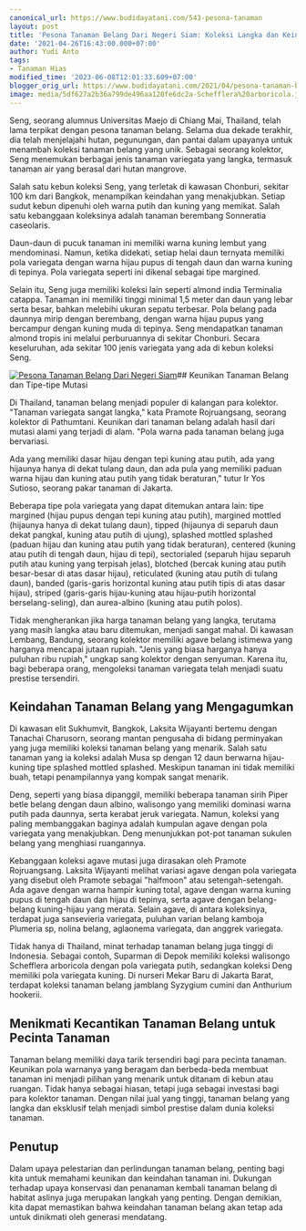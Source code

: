 ```yaml
---
canonical_url: https://www.budidayatani.com/543-pesona-tanaman
layout: post
title: 'Pesona Tanaman Belang Dari Negeri Siam: Koleksi Langka dan Keindahan Variegata'
date: '2021-04-26T16:43:00.000+07:00'
author: Yudi Anto
tags:
- Tanaman Hias
modified_time: '2023-06-08T12:01:33.609+07:00'
blogger_orig_url: https://www.budidayatani.com/2021/04/pesona-tanaman-belang-dari-negeri-siam.html
image: media/5df627a2b36a799de496aa120fe6dc2a-Schefflera%20arboricola.jpg
---
```

Seng, seorang alumnus Universitas Maejo di Chiang Mai, Thailand, telah lama terpikat dengan pesona tanaman belang. Selama dua dekade terakhir, dia telah menjelajahi hutan, pegunungan, dan pantai dalam upayanya untuk menambah koleksi tanaman belang yang unik. Sebagai seorang kolektor, Seng menemukan berbagai jenis tanaman variegata yang langka, termasuk tanaman air yang berasal dari hutan mangrove.

Salah satu kebun koleksi Seng, yang terletak di kawasan Chonburi, sekitar 100 km dari Bangkok, menampilkan keindahan yang menakjubkan. Setiap sudut kebun dipenuhi oleh warna putih dan kuning yang memikat. Salah satu kebanggaan koleksinya adalah tanaman berembang Sonneratia caseolaris.

Daun-daun di pucuk tanaman ini memiliki warna kuning lembut yang mendominasi. Namun, ketika didekati, setiap helai daun ternyata memiliki pola variegata dengan warna hijau pupus di tengah daun dan warna kuning di tepinya. Pola variegata seperti ini dikenal sebagai tipe margined.

Selain itu, Seng juga memiliki koleksi lain seperti almond india Terminalia catappa. Tanaman ini memiliki tinggi minimal 1,5 meter dan daun yang lebar serta besar, bahkan melebihi ukuran sepatu terbesar. Pola belang pada daunnya mirip dengan berembang, dengan warna hijau pupus yang bercampur dengan kuning muda di tepinya. Seng mendapatkan tanaman almond tropis ini melalui perburuannya di sekitar Chonburi. Secara keseluruhan, ada sekitar 100 jenis variegata yang ada di kebun koleksi Seng.

[![Pesona Tanaman Belang Dari Negeri Siam](https://blogger.googleusercontent.com/img/b/R29vZ2xl/AVvXsEjweg1WYjnO_lmL7__JVkNdC5CjNV8TjsC92drv7kXd3_ZEeOsnJrIAhlE-a5QT1-SxGoJ78EqP4FFegk9RqcKNMmictxDwVtuPQkpS5fcWP18lPYwrRQCyEH4BzVxt6N-omRQIuw5H2DpRcC83pdVbO3nzUTwTmacAT1VjUOWtOFecsY7SNcOM-A92Xg/w640-h360/Schefflera%20arboricola.jpg)](https://blogger.googleusercontent.com/img/b/R29vZ2xl/AVvXsEjweg1WYjnO_lmL7__JVkNdC5CjNV8TjsC92drv7kXd3_ZEeOsnJrIAhlE-a5QT1-SxGoJ78EqP4FFegk9RqcKNMmictxDwVtuPQkpS5fcWP18lPYwrRQCyEH4BzVxt6N-omRQIuw5H2DpRcC83pdVbO3nzUTwTmacAT1VjUOWtOFecsY7SNcOM-A92Xg/s2135/Schefflera%20arboricola.jpg)## Keunikan Tanaman Belang dan Tipe-tipe Mutasi

Di Thailand, tanaman belang menjadi populer di kalangan para kolektor. "Tanaman variegata sangat langka," kata Pramote Rojruangsang, seorang kolektor di Pathumtani. Keunikan dari tanaman belang adalah hasil dari mutasi alami yang terjadi di alam. "Pola warna pada tanaman belang juga bervariasi.

Ada yang memiliki dasar hijau dengan tepi kuning atau putih, ada yang hijaunya hanya di dekat tulang daun, dan ada pula yang memiliki paduan warna hijau dan kuning atau putih yang tidak beraturan," tutur Ir Yos Sutioso, seorang pakar tanaman di Jakarta.

Beberapa tipe pola variegata yang dapat ditemukan antara lain: tipe margined (hijau pupus dengan tepi kuning atau putih), margined mottled (hijaunya hanya di dekat tulang daun), tipped (hijaunya di separuh daun dekat pangkal, kuning atau putih di ujung), splashed mottled splashed (paduan hijau dan kuning atau putih yang tidak beraturan), centered (kuning atau putih di tengah daun, hijau di tepi), sectorialed (separuh hijau separuh putih atau kuning yang terpisah jelas), blotched (bercak kuning atau putih besar-besar di atas dasar hijau), reticulated (kuning atau putih di tulang daun), banded (garis-garis horizontal kuning atau putih tipis di atas dasar hijau), striped (garis-garis hijau-kuning atau hijau-putih horizontal berselang-seling), dan aurea-albino (kuning atau putih polos).

Tidak mengherankan jika harga tanaman belang yang langka, terutama yang masih langka atau baru ditemukan, menjadi sangat mahal. Di kawasan Lembang, Bandung, seorang kolektor memiliki agave belang istimewa yang harganya mencapai jutaan rupiah. "Jenis yang biasa harganya hanya puluhan ribu rupiah," ungkap sang kolektor dengan senyuman. Karena itu, bagi beberapa orang, mengoleksi tanaman variegata telah menjadi suatu prestise tersendiri.

## Keindahan Tanaman Belang yang Mengagumkan

Di kawasan elit Sukhumvit, Bangkok, Laksita Wijayanti bertemu dengan Tanachai Charusorn, seorang mantan pengusaha di bidang perminyakan yang juga memiliki koleksi tanaman belang yang menarik. Salah satu tanaman yang ia koleksi adalah Musa sp dengan 12 daun berwarna hijau-kuning tipe splashed mottled splashed. Meskipun tanaman ini tidak memiliki buah, tetapi penampilannya yang kompak sangat menarik.

Deng, seperti yang biasa dipanggil, memiliki beberapa tanaman sirih Piper betle belang dengan daun albino, walisongo yang memiliki dominasi warna putih pada daunnya, serta kerabat jeruk variegata. Namun, koleksi yang paling membanggakan baginya adalah kumpulan agave dengan pola variegata yang menakjubkan. Deng menunjukkan pot-pot tanaman sukulen belang yang menghiasi ruangannya.

Kebanggaan koleksi agave mutasi juga dirasakan oleh Pramote Rojruangsang. Laksita Wijayanti melihat variasi agave dengan pola variegata yang disebut oleh Pramote sebagai "halfmoon" atau setengah-setengah. Ada agave dengan warna hampir kuning total, agave dengan warna kuning pupus di tengah daun dan hijau di tepinya, serta agave dengan belang-belang kuning-hijau yang merata. Selain agave, di antara koleksinya, terdapat juga sansevieria variegata, puluhan varian belang kamboja Plumeria sp, nolina belang, aglaonema variegata, dan anggrek variegata.

Tidak hanya di Thailand, minat terhadap tanaman belang juga tinggi di Indonesia. Sebagai contoh, Suparman di Depok memiliki koleksi walisongo Schefflera arboricola dengan pola variegata putih, sedangkan koleksi Deng memiliki pola variegata kuning. Di nurseri Mekar Baru di Jakarta Barat, terdapat koleksi tanaman belang jamblang Syzygium cumini dan Anthurium hookerii.

## Menikmati Kecantikan Tanaman Belang untuk Pecinta Tanaman

Tanaman belang memiliki daya tarik tersendiri bagi para pecinta tanaman. Keunikan pola warnanya yang beragam dan berbeda-beda membuat tanaman ini menjadi pilihan yang menarik untuk ditanam di kebun atau ruangan. Tidak hanya sebagai hiasan, tetapi juga sebagai investasi bagi para kolektor tanaman. Dengan nilai jual yang tinggi, tanaman belang yang langka dan eksklusif telah menjadi simbol prestise dalam dunia koleksi tanaman.

## Penutup

Dalam upaya pelestarian dan perlindungan tanaman belang, penting bagi kita untuk memahami keunikan dan keindahan tanaman ini. Dukungan terhadap upaya konservasi dan penanaman kembali tanaman belang di habitat aslinya juga merupakan langkah yang penting. Dengan demikian, kita dapat memastikan bahwa keindahan tanaman belang akan tetap ada untuk dinikmati oleh generasi mendatang.

